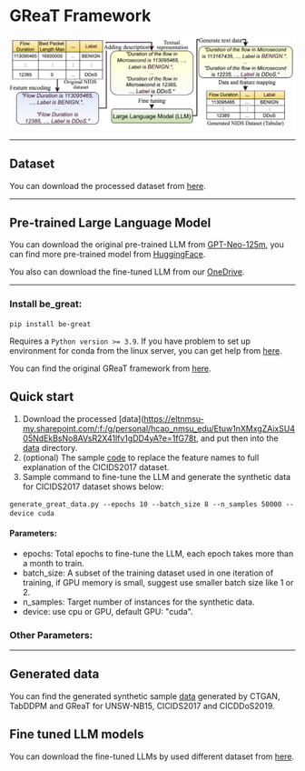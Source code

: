 # GReaT Framework

![LLM data generation](GReaT_Evaluation.jpg)

---
## Dataset
You can download the processed dataset from [here](https://eltnmsu-my.sharepoint.com/:f:/g/personal/hcao_nmsu_edu/Etuw1nXMxgZAixSU405NdEkBsNo8AVsR2X41lfv1gDD4yA?e=Aec8dD).

---

## Pre-trained Large Language Model

You can download the original pre-trained LLM from [GPT-Neo-125m](https://huggingface.co/EleutherAI/gpt-neo-125m/tree/main), you can find more pre-trained model from [HuggingFace](https://huggingface.co/).

You also can download the fine-tuned LLM from our [OneDrive](https://eltnmsu-my.sharepoint.com/:f:/g/personal/hcao_nmsu_edu/EhTZWB27vSJLi1zSXNeQDlcBXBusi7XVo41Rjo3SC0brVQ?e=MPnxrB).

---

### Install be_great:
```aiignore
pip install be-great
```
Requires a `Python version >= 3.9`. If you have problem to set up environment for conda from the linux server, you can get help from [here](https://github.com/JiefeiLiu/Federated_learning_env_set_up). 

You can find the original GReaT framework from [here](https://github.com/tabularis-ai/be_great).

## Quick start
1. Download the processed [data](https://eltnmsu-my.sharepoint.com/:f:/g/personal/hcao_nmsu_edu/Etuw1nXMxgZAixSU405NdEkBsNo8AVsR2X41lfv1gDD4yA?e=1fG78t, and put then into the [data](https://github.com/gongwolf/NID-GPT/tree/main/data) directory. 
2. (optional) The sample [code](https://github.com/gongwolf/NID-GPT/blob/main/data_process/CICIDS2017_change_column_names1.ipynb) to replace the feature names to full explanation of the CICIDS2017 dataset.
3. Sample command to fine-tune the LLM and generate the synthetic data for CICIDS2017 dataset shows below:

```aiignore
generate_great_data.py --epochs 10 --batch_size 8 --n_samples 50000 --device cuda

```
#### Parameters:
- epochs: Total epochs to fine-tune the LLM, each epoch takes more than a month to train. 
- batch_size: A subset of the training dataset used in one iteration of training, if GPU memory is small, suggest use smaller batch size like 1 or 2. 
- n_samples: Target number of instances for the synthetic data.
- device: use cpu or GPU, default GPU: "cuda". 


### Other Parameters:


---

## Generated data
You can find the generated synthetic sample [data](https://eltnmsu-my.sharepoint.com/:f:/g/personal/hcao_nmsu_edu/EsWIEZ2UkjVEhriVpG3kvWwB80r-NyopUve1A7MaOmmGaA?e=omE0Rv) generated by CTGAN, TabDDPM and GReaT for UNSW-NB15, CICIDS2017 and CICDDoS2019.

## Fine tuned LLM models
You can download the fine-tuned LLMs by used different dataset from [here](https://eltnmsu-my.sharepoint.com/:f:/g/personal/hcao_nmsu_edu/EhTZWB27vSJLi1zSXNeQDlcBXBusi7XVo41Rjo3SC0brVQ?e=YXgdNb).